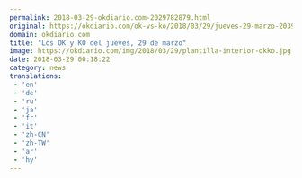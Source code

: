 ```yaml
---
permalink: 2018-03-29-okdiario.com-2029782879.html
original: https://okdiario.com/ok-vs-ko/2018/03/29/jueves-29-marzo-2039791
domain: okdiario.com
title: "Los OK y KO del jueves, 29 de marzo"
image: https://okdiario.com/img/2018/03/29/plantilla-interior-okko.jpg
date: 2018-03-29 00:18:22
category: news
translations: 
 - 'en'
 - 'de'
 - 'ru'
 - 'ja'
 - 'fr'
 - 'it'
 - 'zh-CN'
 - 'zh-TW'
 - 'ar'
 - 'hy'
---
```



